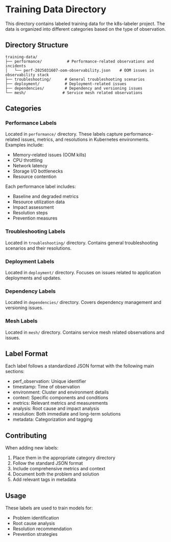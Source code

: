 # Training Data Directory

This directory contains labeled training data for the k8s-labeler project. The data is organized into different categories based on the type of observation.

## Directory Structure

```
training-data/
├── performance/           # Performance-related observations and incidents
│   └── perf-2025031607-oom-observability.json    # OOM issues in observability stack
├── troubleshooting/      # General troubleshooting scenarios
├── deployment/           # Deployment-related issues
├── dependencies/         # Dependency and versioning issues
└── mesh/                # Service mesh related observations
```

## Categories

### Performance Labels
Located in `performance/` directory. These labels capture performance-related issues, metrics, and resolutions in Kubernetes environments. Examples include:
- Memory-related issues (OOM kills)
- CPU throttling
- Network latency
- Storage I/O bottlenecks
- Resource contention

Each performance label includes:
- Baseline and degraded metrics
- Resource utilization data
- Impact assessment
- Resolution steps
- Prevention measures

### Troubleshooting Labels
Located in `troubleshooting/` directory. Contains general troubleshooting scenarios and their resolutions.

### Deployment Labels
Located in `deployment/` directory. Focuses on issues related to application deployments and updates.

### Dependency Labels
Located in `dependencies/` directory. Covers dependency management and versioning issues.

### Mesh Labels
Located in `mesh/` directory. Contains service mesh related observations and issues.

## Label Format
Each label follows a standardized JSON format with the following main sections:
- perf_observation: Unique identifier
- timestamp: Time of observation
- environment: Cluster and environment details
- context: Specific components and conditions
- metrics: Relevant metrics and measurements
- analysis: Root cause and impact analysis
- resolution: Both immediate and long-term solutions
- metadata: Categorization and tagging

## Contributing
When adding new labels:
1. Place them in the appropriate category directory
2. Follow the standard JSON format
3. Include comprehensive metrics and context
4. Document both the problem and solution
5. Add relevant tags in metadata

## Usage
These labels are used to train models for:
- Problem identification
- Root cause analysis
- Resolution recommendation
- Prevention strategies 